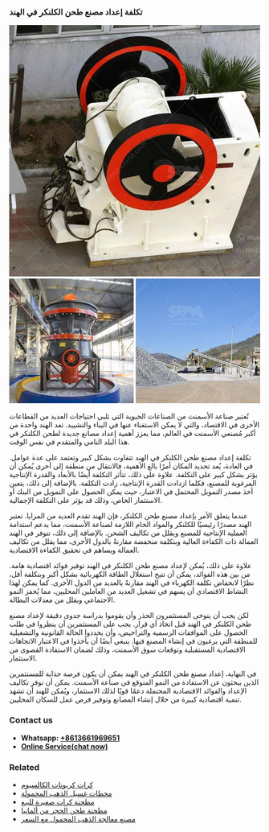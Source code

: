 <h3>تكلفة إعداد مصنع طحن الكلنكر في الهند</h3><img src='1701850738.jpg' alt=''><p>تُعتبر صناعة الأسمنت من الصناعات الحيوية التي تلبي احتياجات العديد من القطاعات الأخرى في الاقتصاد، والتي لا يمكن الاستغناء عنها في البناء والتشييد. تعد الهند واحدة من أكبر مُصنعي الأسمنت في العالم، مما يعزز أهمية إعداد مصانع جديدة لطحن الكلنكر في هذا البلد النامي والمتقدم في نفس الوقت.</p><p>تكلفة إعداد مصنع طحن الكلنكر في الهند تتفاوت بشكل كبير وتعتمد على عدة عوامل. في العادة، يُعد تحديد المكان أمرًا بالغ الأهمية، فالانتقال من منطقة إلى أخرى يُمكن أن يؤثر بشكل كبير على التكلفة. علاوة على ذلك، تتأثر التكلفة أيضًا بالأبعاد والقدرة الإنتاجية المرغوبة للمصنع، فكلما ازدادت القدرة الإنتاجية، زادت التكلفة. بالإضافة إلى ذلك، يتعين أخذ مصدر التمويل المحتمل في الاعتبار، حيث يمكن الحصول على التمويل من البنك أو الاستثمار الخاص، وذلك قد يؤثر على التكلفة الإجمالية.</p><p>عندما يتعلق الأمر بإعداد مصنع طحن الكلنكر، فإن الهند تقدم العديد من المزايا. تعتبر الهند مصدرًا رئيسيًا للكلنكر والمواد الخام اللازمة لصناعة الأسمنت، مما يدعم استدامة العملية الإنتاجية للمصنع ويقلل من تكاليف الشحن. بالإضافة إلى ذلك، تتوفر في الهند العمالة ذات الكفاءة العالية وبتكلفة منخفضة مقارنةً بالدول الأخرى، مما يقلل من تكاليف العمالة ويساهم في تحقيق الكفاءة الاقتصادية.</p><p>علاوة على ذلك، يُمكن لإعداد مصنع طحن الكلنكر في الهند توفير فوائد اقتصادية هامة. من بين هذه الفوائد، يمكن أن تتيح استغلال الطاقة الكهربائية بشكل أكبر وبتكلفة أقل، نظرًا لانخفاض تكلفة الكهرباء في الهند مقارنةً بالعديد من الدول الأخرى. كما يمكن لهذا النشاط الاقتصادي أن يسهم في تشغيل العديد من العاملين المحليين، مما يُحفز النمو الاجتماعي ويقلل من معدلات البطالة.</p><p>لكن يجب أن يتوخى المستثمرون الحذر وأن يقوموا بدراسة جدوى دقيقة لإعداد مصنع طحن الكلنكر في الهند قبل اتخاذ أي قرار. يجب على المستثمرين أن ينظروا في طلب الحصول على الموافقات الرسمية والتراخيص، وأن يحددوا الحالة القانونية والتشغيلية للمنطقة التي يرغبون في إنشاء المصنع فيها. ينبغي أيضًا أن يأخذوا في الاعتبار الاتجاهات الاقتصادية المستقبلية وتوقعات سوق الأسمنت، وذلك لضمان الاستفادة القصوى من الاستثمار.</p><p>في النهاية، إعداد مصنع طحن الكلنكر في الهند يمكن أن يكون فرصة جذابة للمستثمرين الذين يبحثون عن الاستفادة من النمو المتوقع في صناعة الأسمنت. يمكن أن توفر تكاليف الإعداد والفوائد الاقتصادية المحتملة دعمًا قويًا لذلك الاستثمار، ويُمكن للهند أن تشهد تنمية اقتصادية كبيرة من خلال إنشاء المصانع وتوفير فرص عمل للسكان المحليين.</p><h3>Contact us</h3><ul><li><strong>Whatsapp:&nbsp;<a href="https://wa.me/8613661969651">+8613661969651</a></strong></li><li><a href="https://swt.shibang-china.com/?git&amp;zhl&amp;تكلفة إعداد مصنع طحن الكلنكر في الهند"><strong>Online Service(chat now)</strong></a></li></ul><h3>Related</h3><ul><li><a href='كرات كربونات الكالسيوم.md'>كرات كربونات الكالسيوم</a></li><li><a href='محطات غسيل الذهب المحمولة.md'>محطات غسيل الذهب المحمولة</a></li><li><a href='مطحنة كرات صغيرة للبيع.md'>مطحنة كرات صغيرة للبيع</a></li><li><a href='مطحنة طحن الحجر من ألمانيا.md'>مطحنة طحن الحجر من ألمانيا</a></li><li><a href='مصنع معالجة الذهب المحمول مع السعر.md'>مصنع معالجة الذهب المحمول مع السعر</a></li></ul>